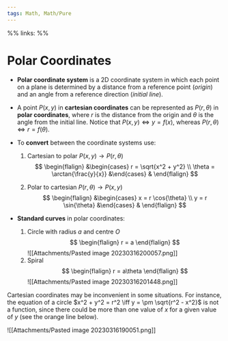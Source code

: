 ```yaml
---
tags: Math, Math/Pure
---
```

%%
links:
%%
# Polar Coordinates
* **Polar coordinate system** is a 2D coordinate system in which each point on a plane is determined by a distance from a reference point (*origin*) and an angle from a reference direction (*initial line*). 

* A point $P(x, y)$ in **cartesian coordinates** can be represented as $P(r,\theta)$ in **polar coordinates**, where $r$ is the distance from the origin and $\theta$ is the angle from the initial line. Notice that $P(x,y) \iff y = f(x)$, whereas $P(r, \theta) \iff r = f(\theta)$.

* To **convert** between the coordinate systems use:
    1. Cartesian to polar $P(x, y) \rightarrow P(r, \theta)$
    $$
    \begin{flalign}
        &\begin{cases}
            r = \sqrt{x^2 + y^2} \\
            \theta = \arctan{\frac{y}{x}}
        &\end{cases}
        &
    \end{flalign}
    $$

    2. Polar to cartesian $P(r, \theta) \rightarrow P(x, y)$
    $$
    \begin{flalign}
        &\begin{cases}
           x = r \cos{\theta} \\
           y = r \sin{\theta}
        &\end{cases}
        &
    \end{flalign}
    $$

* **Standard curves** in polar coordinates:
    1. Circle with radius $a$ and centre $O$
    $$
    \begin{flalign}
        r = a
    \end{flalign}
    $$
    ![[Attachments/Pasted image 20230316200057.png]]
    2. Spiral
    $$
    \begin{flalign}
        r = a\theta
    \end{flalign}
    $$
    ![[Attachments/Pasted image 20230316201448.png]]

Cartesian coordinates may be inconvenient in some situations. For instance, the equation of a circle $x^2 + y^2 = r^2 \iff y = \pm \sqrt{r^2 - x^2}$ is not a function, since there could be more than one value of $x$ for a given value of $y$ (see the orange line below).

![[Attachments/Pasted image 20230316190051.png]]
